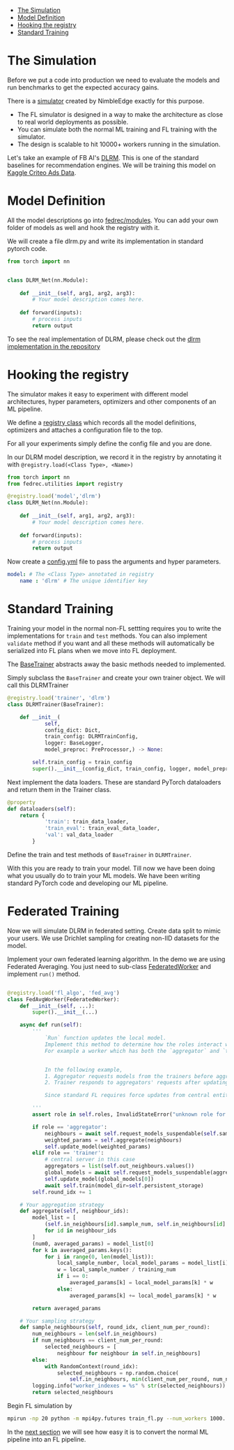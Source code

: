 
- [The Simulation](#the-simulation)
- [Model Definition](#model-definition)
- [Hooking the registry](#hooking-the-registry)
- [Standard Training](#standard-training)

# The Simulation

Before we put a code into production we need to evaluate the models and run benchmarks to get the expected accuracy gains.

There is a [simulator](https://github.com/NimbleEdge/RecoEdge) created by NimbleEdge exactly for this purpose. 

- The FL simulator is designed in a way to make the architecture as close to real world deployments as possible.
- You can simulate both the normal ML training and FL training with the simulator.
- The design is scalable to hit 10000+ workers running in the simulation.

Let's take an example of FB AI's [DLRM](https://arxiv.org/abs/1906.00091). This is one of the standard baselines for recommendation engines. We will be training this model on [Kaggle Criteo Ads Data](https://www.kaggle.com/c/criteo-display-ad-challenge). 


# Model Definition
All the model descriptions go into [fedrec/modules](https://github.com/NimbleEdge/RecoEdge/tree/main/fedrec/modules). You can add your own folder of models as well and hook the registry with it.

We will create a file dlrm.py and write its implementation in standard pytorch code.

```python
from torch import nn


class DLRM_Net(nn.Module):
    
    def __init__(self, arg1, arg2, arg3):
        # Your model description comes here.
    
    def forward(inputs):
        # process inputs
        return output 
```

To see the real implementation of DLRM, please check out the [dlrm implementation in the repository](../fedrec/modules/dlrm.py)

# Hooking the registry
The simulator makes it easy to experiment with different model architectures, hyper parameters, optimizers and other components of an ML pipeline.

We define a [registry class](../fedrec/utilities/registry.py) which records all the model definitions, optimizers and attaches a configuration file to the top.

For all your experiments simply define the config file and you are done.

In our DLRM model description, we record it in the registry by annotating it with `@registry.load(<Class Type>, <Name>)`

```python
from torch import nn
from fedrec.utilities import registry

@registry.load('model','dlrm')
class DLRM_Net(nn.Module):
    
    def __init__(self, arg1, arg2, arg3):
        # Your model description comes here.
    
    def forward(inputs):
        # process inputs
        return output 

```

Now create a [config.yml](../configs/dlrm.yml) file to pass the arguments and hyper parameters. 

```yaml
model: # The <Class Type> annotated in registry
    name : 'dlrm' # The unique identifier key 
```

# Standard Training

Training your model in the normal non-FL settting requires you to write the implementations for `train` and `test` methods. You can also implement `validate` method if you want and all these methods will automatically be serialized into FL plans when we move into FL deployment.

The [BaseTrainer](../fedrec/trainers/base_trainer.py) abstracts away the basic methods needed to implemented. 

Simply subclass the `BaseTrainer` and create your own trainer object. We will call this DLRMTrainer

```python
@registry.load('trainer', 'dlrm')
class DLRMTrainer(BaseTrainer):

    def __init__(
            self,
            config_dict: Dict,
            train_config: DLRMTrainConfig,
            logger: BaseLogger, 
            model_preproc: PreProcessor,) -> None:

        self.train_config = train_config
        super().__init__(config_dict, train_config, logger, model_preproc)

```

Next implement the data loaders. These are standard PyTorch dataloaders and return them in the Trainer class.

```python
@property
def dataloaders(self):
    return {
            'train': train_data_loader,
            'train_eval': train_eval_data_loader,
            'val': val_data_loader
        }

```

Define the train and test methods of `BaseTrainer` in `DLRMTrainer`.

With this you are ready to train your model. Till now we have been doing what you usually do to train your ML models. We have been writing standard PyTorch code and developing our ML pipeline.

# Federated Training

Now we will simulate DLRM in federated setting. Create data split to mimic your users. We use Drichlet sampling for creating non-IID datasets for the model.

Implement your own federated learning algorithm. In the demo we are using Federated Averaging. You just need to sub-class [FederatedWorker](fedrec/federated_worker.py) and implement `run()` method.

```python

@registry.load('fl_algo', 'fed_avg')
class FedAvgWorker(FederatedWorker):
    def __init__(self, ...):
        super().__init__(...)

    async def run(self):
        '''
            `Run` function updates the local model. 
            Implement this method to determine how the roles interact with each other to determine the final updated model.
            For example a worker which has both the `aggregator` and `trainer` roles might first train locally then run discounted `aggregate()` to get the fianl update model 


            In the following example,
            1. Aggregator requests models from the trainers before aggregating and updating its model.
            2. Trainer responds to aggregators' requests after updating its own model by local training.

            Since standard FL requires force updates from central entity before each cycle, trainers always start with global model/aggregator's model 

        '''
        assert role in self.roles, InvalidStateError("unknown role for worker")

        if role == 'aggregator':
            neighbours = await self.request_models_suspendable(self.sample_neighbours())
            weighted_params = self.aggregate(neighbours)
            self.update_model(weighted_params)
        elif role == 'trainer':
            # central server in this case
            aggregators = list(self.out_neighbours.values())
            global_models = await self.request_models_suspendable(aggregators)
            self.update_model(global_models[0])
            await self.train(model_dir=self.persistent_storage)
        self.round_idx += 1

    # Your aggregation strategy
    def aggregate(self, neighbour_ids):
        model_list = [
            (self.in_neighbours[id].sample_num, self.in_neighbours[id].model)
            for id in neighbour_ids
        ]
        (num0, averaged_params) = model_list[0]
        for k in averaged_params.keys():
            for i in range(0, len(model_list)):
                local_sample_number, local_model_params = model_list[i]
                w = local_sample_number / training_num
                if i == 0:
                    averaged_params[k] = local_model_params[k] * w
                else:
                    averaged_params[k] += local_model_params[k] * w

        return averaged_params

    # Your sampling strategy
    def sample_neighbours(self, round_idx, client_num_per_round):
        num_neighbours = len(self.in_neighbours)
        if num_neighbours == client_num_per_round:
            selected_neighbours = [
                neighbour for neighbour in self.in_neighbours]
        else:
            with RandomContext(round_idx):
                selected_neighbours = np.random.choice(
                    self.in_neighbours, min(client_num_per_round, num_neighbours), replace=False)
        logging.info("worker_indexes = %s" % str(selected_neighbours))
        return selected_neighbours
```

Begin FL simulation by
```bash
mpirun -np 20 python -m mpi4py.futures train_fl.py --num_workers 1000.
```

In the [next section](./Tutorial-Part-3-simulating_fl_cycle.md) we will see how easy it is to convert the normal ML pipeline into an FL pipeline.


